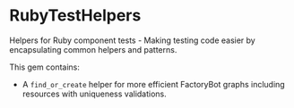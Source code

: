 # RubyTestHelpers

Helpers for Ruby component tests - Making testing code easier by encapsulating common helpers and patterns.

This gem contains:

* A `find_or_create` helper for more efficient FactoryBot graphs including resources with uniqueness validations.
